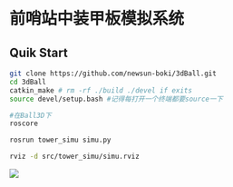 # 前哨站中装甲板模拟系统

## Quik Start
```bash
git clone https://github.com/newsun-boki/3dBall.git
cd 3dBall
catkin_make # rm -rf ./build ./devel if exits
source devel/setup.bash #记得每打开一个终端都要source一下
```
```bash
#在Ball3D下
roscore

rosrun tower_simu simu.py 

rviz -d src/tower_simu/simu.rviz 
```

![](https://media.giphy.com/media/W29qk5CotLbdgLtycD/giphy-downsized-large.gif)